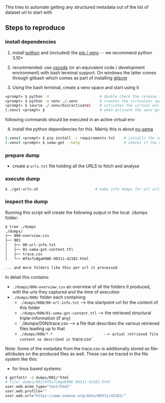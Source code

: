 This tries to automate getting any structured metadata out of the list of dataset url to start with


## Steps to reproduce

### install dependencies

1. install [python](https://www.python.org/downloads/) and (included) the [pip / venv](https://docs.python.org/3/installing/index.html)  -- we recommend python 3.10+


2. recommended: use [vscode](https://code.visualstudio.com/download) (or an equivalent code / development environment) with bash terminal support. On windows the latter comes through gitbash which comes as part of installing [gitscm](https://git-scm.com/downloads) 


3.  Using the bash terminal, create a venv space and start using it

```bash
«prompt» $ python -V                       # double check the release is 3.10+
«prompt» $ python -m venv ./.venv          # creates the virtualenv space in subfolder ./.venv
«prompt» $ source ./.venv/bin/activate)    # activates the virtual env
(.venv) «prompt» $                         # when activate the venv gets prepended into to the prompt
```

following commands should be executed in an active virtual env


4. install the python dependencies for this. Mainly this is about [py-sema](https://github.com/vliz-be-opsci/py-sema)

```bash
(.venv) «prompt» $ pip install -r requirements.txt    # installs the sema module as described in the dependency file
(.venv) «prompt» $ sema-get --help                    # checks if the main script is available -- should give usage 
```


### prepare dump
* create a `urls.txt` file holding all the URLS to fetch and analyse


### execute dump

```bash 
$ ./get-urls.sh                          # make info dumps for all urls

```

### inspect the dump

Running this script will create the following output in the local ./dumps folder:

```bash 
$ tree ./dumps
./dumps/
├── 000-overview.csv
├── 001
│   ├── 00-url-info.txt
│   ├── 01-sema-got-content.ttl
│   ├── trace.csv
│   └── WfXx7LWgaK9WE-00311-42182.html

... and more folders like this per url it processed
```

In detail this contains:

* `./dumps/000-overview.csv` an overview of all the folders it produced, with the urls they captured and the time of execution
* `./dumps/00N/` folder each containing
  * `./dumps/00N/00-url-info.txt`          --> the startpoint-url for the content of this folder
  * `./dumps/00N/01-sema-got-content.ttl`  --> the retrieved structural triple-information (if any)
  * `./dumps/00N/trace.csv                 --> a file that describes the various retrieved files leading up to that
  * `./dumps/00N/*.*                       --> actual retrieved file content as described in `trace.csv`
 
Note: Some of the metadata from the trace.csv is additionally stored as file-attributes on the produced files as well.  These can be traced in the file system like this:

- for linux based systems:
```bash
$ getfattr -d dumps/001/*html
# file: dumps/001/WfXx7LWgaK9WE-00311-42182.html
user.web.mime_type="text/html"
user.web.profile=""
user.web.url="https://www.seanoe.org/data/00311/42182/"
```





